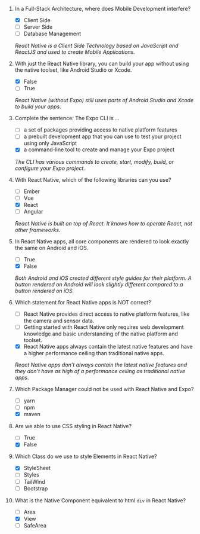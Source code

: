1.  In a Full-Stack Architecture, where does Mobile Development interfere?

    - [x] Client Side
    - [ ] Server Side
    - [ ] Database Management

    _React Native is a Client Side Technology based on JavaScript and ReactJS and used to create Mobile Applications._

2.  With just the React Native library, you can build your app without using the native toolset, like Android Studio or Xcode.

    - [x] False
    - [ ] True

    _React Native (without Expo) still uses parts of Android Studio and Xcode to build your apps._

3.  Complete the sentence: The Expo CLI is …

    - [ ] a set of packages providing access to native platform features
    - [ ] a prebuilt development app that you can use to test your project using only JavaScript
    - [x] a command-line tool to create and manage your Expo project

    _The CLI has various commands to create, start, modify, build, or configure your Expo project._

4.  With React Native, which of the following libraries can you use?

    - [ ] Ember
    - [ ] Vue
    - [x] React
    - [ ] Angular

    _React Native is built on top of React. It knows how to operate React, not other frameworks._

5.  In React Native apps, all core components are rendered to look exactly the same on Android and iOS.

    - [ ] True
    - [x] False

    _Both Android and iOS created different style guides for their platform. A button rendered on Android will look slightly different compared to a button rendered on iOS._

6.  Which statement for React Native apps is NOT correct?

    - [ ] React Native provides direct access to native platform features, like the camera and sensor data.
    - [ ] Getting started with React Native only requires web development knowledge and basic understanding of the native platform and toolset.
    - [x] React Native apps always contain the latest native features and have a higher performance ceiling than traditional native apps.

    _React Native apps don’t always contain the latest native features and they don’t have as high of a performance ceiling as traditional native apps._

7.  Which Package Manager could not be used with React Native and Expo?

    - [ ] yarn
    - [ ] npm
    - [x] maven

8.  Are we able to use CSS styling in React Native?

    - [ ] True
    - [x] False

9.  Which Class do we use to style Elements in React Native?

    - [x] StyleSheet
    - [ ] Styles
    - [ ] TailWind
    - [ ] Bootstrap

10. What is the Native Component equivalent to html `div` in React Native?

    - [ ] Area
    - [x] View
    - [ ] SafeArea

